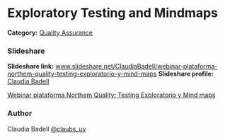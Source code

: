 # Exploratory Testing and Mindmaps
**Category:** [Quality Assurance](https://github.com/rgondev/til/blob/master/README.md#quality_assurance)

### Slideshare

**Slideshare link:** www.slideshare.net/ClaudiaBadell/webinar-plataforma-northem-quality-testing-exploratorio-y-mind-maps
**Slideshare profile:** [Claudia Badell](www.slideshare.net/ClaudiaBadell/)

[Webinar plataforma Northem Quality: Testing Exploratorio y Mind maps](www.slideshare.net/ClaudiaBadell/webinar-plataforma-northem-quality-testing-exploratorio-y-mind-maps)

### Author
Claudia Badell [@claubs_uy](https://twitter.com/claubs_uy)